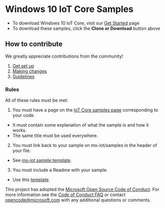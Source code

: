 # Windows 10 IoT Core Samples
* To download Windows 10 IoT Core, visit our [Get Started](https://developer.microsoft.com/en-us/windows/iot/GetStarted) page
* To download these samples, click the **Clone or Download** button above

## How to contribute
We greatly appreciate contributions from the community!

1. [Get set up](Resources/contribute/get-setup.md)
2. [Making changes](Resources/contribute/making-changes.md) 
3. [Guidelines](Resources/contribute/authoring-guidelines.md)

### Rules
All of these rules must be met:

1. You must have a page on the [IoT Core samples page](https://developer.microsoft-int.com/en-us/windows/iot/samples) corresponding to your code.
  * It must contain some explanation of what the sample is and how it works.
  * The same title must be used everywhere.
2. You must link back to your sample on ms-iot/samples in the header of your file. 
  * See [ms-iot sample template](https://github.com/ms-iot/content-private/blob/develop/Resources/contribute/template/sample-template.md).
3. You must include a Readme with your sample.
  * Use this [template](Resources/README.md).

This project has adopted the [Microsoft Open Source Code of Conduct](https://opensource.microsoft.com/codeofconduct/). For more information see the [Code of Conduct FAQ](https://opensource.microsoft.com/codeofconduct/faq/) or contact [opencode@microsoft.com](mailto:opencode@microsoft.com) with any additional questions or comments.